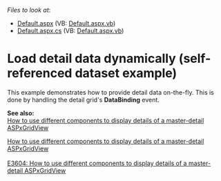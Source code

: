 <!-- default file list -->
*Files to look at*:

* [Default.aspx](./CS/WebSite/Default.aspx) (VB: [Default.aspx.vb](./VB/WebSite/Default.aspx.vb))
* [Default.aspx.cs](./CS/WebSite/Default.aspx.cs) (VB: [Default.aspx.vb](./VB/WebSite/Default.aspx.vb))
<!-- default file list end -->
# Load detail data dynamically (self-referenced dataset example)


<p>This example demonstrates how to provide detail data on-the-fly. This is done by handling the detail grid's <strong>DataBinding</strong> event.</p><p><strong>See also:</strong><br />
<a href="https://www.devexpress.com/Support/Center/p/E3604">How to use different components to display details of a master-detail ASPxGridView </a><u></u></p><p><u></u><a href="https://www.devexpress.com/Support/Center/p/E3604">How to use different components to display details of a master-detail ASPxGridView </a><u><br />
</u><u><br />
</u><a href="https://www.devexpress.com/scid=E3604"><u>E3604: How to use different components to display details of a master-detail ASPxGridView</u></a></p>

<br/>


